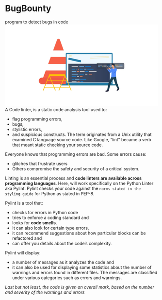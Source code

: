 # BugBounty
program to detect bugs in code
![Pylint Illustration](illustration.webp)
A Code linter, is a static code analysis tool used to:
- flag programming errors,
- bugs,
- stylistic errors,
- and suspicious constructs.
The term originates from a Unix utility that examined C language source code. Like Google, “lint” became a verb that meant static checking your source code.

Everyone knows that programming errors are bad. Some errors cause:
- glitches that frustrate users
- Others compromise the safety and security of a critical system.

Linting is an essential process and __code linters are available across programming languages__. Here, will work specifically on the Python Linter aka Pylint.
Pylint checks your code against the `norms stated in the styling guide` for Python as stated in PEP-8.

Pylint is a tool that:
- checks for errors in Python code
- tries to enforce a coding standard and
- looks for __code smells__.
- It can also look for certain type errors,
- it can recommend suggestions about how particular blocks can be refactored and
- can offer you details about the code’s complexity.

Pylint will display:
- a number of messages as it analyzes the code and
- it can also be used for displaying some statistics about the number of warnings and errors found in different files.
The messages are classified under various categories such as errors and warnings.

_Last but not least, the code is given an overall mark, based on the number and severity of the warnings and errors_
